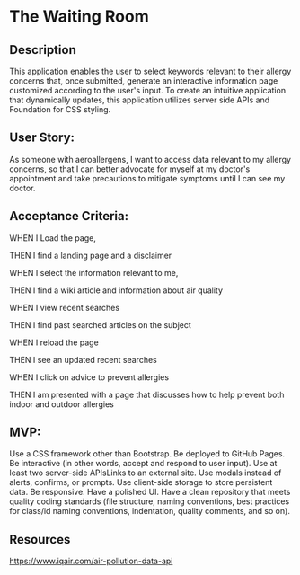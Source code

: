 # The Waiting Room
## Description
This application enables the user to select keywords relevant to their allergy concerns that, once submitted, generate an interactive information page customized according to the user's input. To create an intuitive application that dynamically updates, this application utilizes server side APIs and Foundation for CSS styling. 

## User Story:
As someone with aeroallergens, I want to access data relevant to my allergy concerns, so that I can better advocate for myself at my doctor's appointment and take precautions to mitigate symptoms until I can see my doctor.

## Acceptance Criteria:
WHEN I Load the page,

THEN I find a landing page and a disclaimer

WHEN I select the information relevant to me,

THEN I find a wiki article and information about air quality

WHEN I view recent searches

THEN I find past searched articles on the subject

WHEN I reload the page

THEN I see an updated recent searches

WHEN I click on advice to prevent allergies

THEN I am presented with a page that discusses how to help prevent both indoor and outdoor allergies

## MVP:
Use a CSS framework other than Bootstrap.
Be deployed to GitHub Pages.
Be interactive (in other words, accept and respond to user input).
Use at least two server-side APIsLinks to an external site.
Use modals instead of alerts, confirms, or prompts.
Use client-side storage to store persistent data.
Be responsive.
Have a polished UI.
Have a clean repository that meets quality coding standards (file structure, naming conventions, best practices for class/id naming conventions, indentation, quality comments, and so on).

## Resources
https://www.iqair.com/air-pollution-data-api
